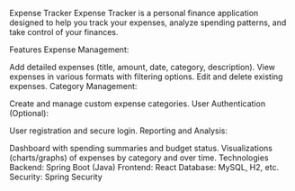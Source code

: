 Expense Tracker
Expense Tracker is a personal finance application designed to help you track your expenses, analyze spending patterns, and take control of your finances.

Features
Expense Management:

Add detailed expenses (title, amount, date, category, description).
View expenses in various formats with filtering options.
Edit and delete existing expenses.
Category Management:

Create and manage custom expense categories.
User Authentication (Optional):

User registration and secure login.
Reporting and Analysis:

Dashboard with spending summaries and budget status.
Visualizations (charts/graphs) of expenses by category and over time.
Technologies
Backend: Spring Boot (Java)
Frontend: React
Database: MySQL, H2, etc.
Security: Spring Security
